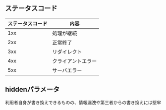 ## ステータスコード
| ステータスコード | 内容 |
| --- | --- |
| 1xx | 処理が継続 |
| 2xx | 正常終了 |
| 3xx | リダイレクト |
| 4xx | クライアントエラー |
| 5xx  |  サーバエラー |

## hiddenパラメータ
利用者自身が書き換えできるものの、情報漏洩や第三者からの書き換えには堅牢
